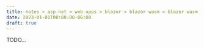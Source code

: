 ```yaml
---
title: notes > asp.net > web apps > blazor > blazor wasm > blazor wasm pwa
date: 2023-01-01T00:00:00-06:00
draft: true
---
```


TODO...
